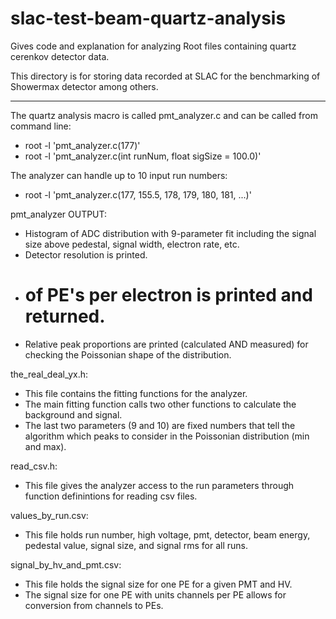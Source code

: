 # slac-test-beam-quartz-analysis

Gives code and explanation for analyzing Root files containing quartz cerenkov detector data.

This directory is for storing data recorded at SLAC for the benchmarking of Showermax detector among others.

---------------------------------------------------------------------------

The quartz analysis macro is called pmt_analyzer.c 
and can be called from command line:
 - root -l 'pmt_analyzer.c(177)'
 - root -l 'pmt_analyzer.c(int runNum, float sigSize = 100.0)'

The analyzer can handle up to 10 input run numbers:
 - root -l 'pmt_analyzer.c(177, 155.5, 178, 179, 180, 181, ...)'

pmt_analyzer OUTPUT: 
 - Histogram of ADC distribution with 9-parameter fit including 
   the signal size above pedestal, signal width, electron rate, etc.
 - Detector resolution is printed.
 - # of PE's per electron is printed and returned.
 - Relative peak proportions are printed (calculated AND measured)
   for checking the Poissonian shape of the distribution.


the_real_deal_yx.h:  
 - This file contains the fitting functions for the analyzer.
 - The main fitting function calls two other functions to calculate
   the background and signal.
 - The last two parameters (9 and 10) are fixed numbers that tell the 
   algorithm which peaks to consider in the Poissonian distribution 
   (min and max).

read_csv.h: 
 - This file gives the analyzer access to the run parameters
   through function definintions for reading csv files.

values_by_run.csv:
 - This file holds run number, high voltage, pmt,
   detector, beam energy, pedestal value, signal size,
   and signal rms for all runs.

signal_by_hv_and_pmt.csv:
 - This file holds the signal size for one PE
   for a given PMT and HV.
 - The signal size for one PE with units channels per PE 
   allows for conversion from channels to PEs.
